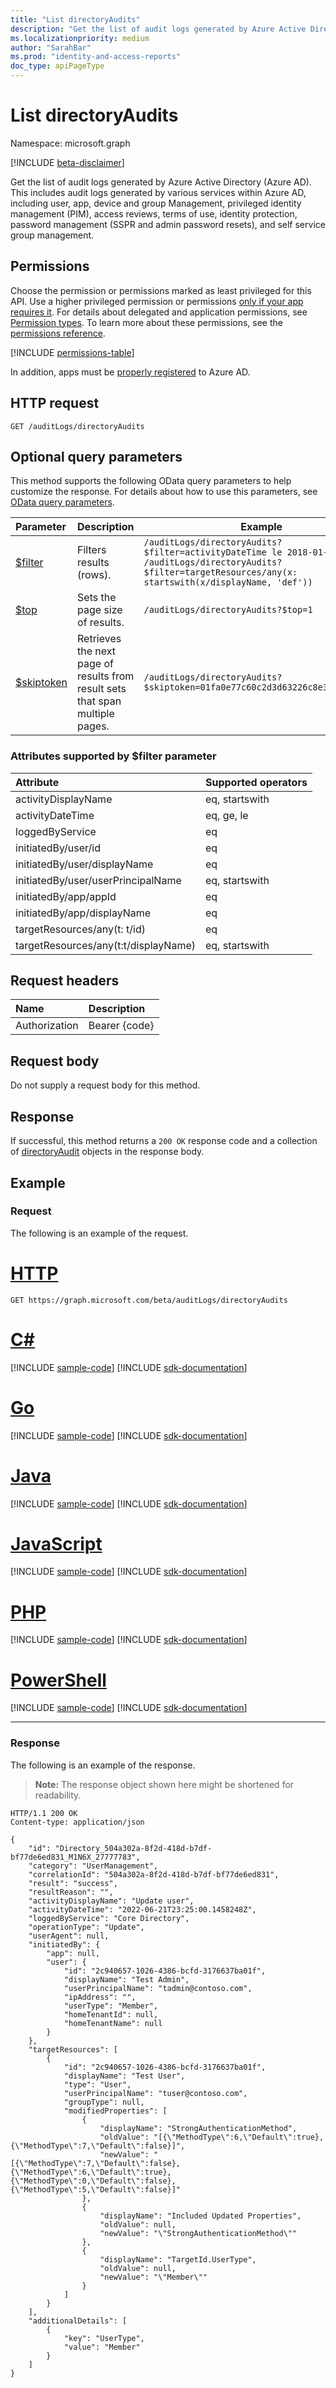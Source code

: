 ```yaml
---
title: "List directoryAudits"
description: "Get the list of audit logs generated by Azure Active Directory (Azure AD)."
ms.localizationpriority: medium
author: "SarahBar"
ms.prod: "identity-and-access-reports"
doc_type: apiPageType
---
```


# List directoryAudits

Namespace: microsoft.graph

[!INCLUDE [beta-disclaimer](../../includes/beta-disclaimer.md)]

Get the list of audit logs generated by Azure Active Directory (Azure AD). This includes audit logs generated by various services within Azure AD, including user, app, device and group Management, privileged identity management (PIM), access reviews, terms of use, identity protection, password management (SSPR and admin password resets), and self service group management.

## Permissions

Choose the permission or permissions marked as least privileged for this API. Use a higher privileged permission or permissions [only if your app requires it](/graph/permissions-overview#best-practices-for-using-microsoft-graph-permissions). For details about delegated and application permissions, see [Permission types](/graph/permissions-overview#permission-types). To learn more about these permissions, see the [permissions reference](/graph/permissions-reference).

<!-- { "blockType": "permissions", "name": "directoryaudit_list" } -->
[!INCLUDE [permissions-table](../includes/permissions/directoryaudit-list-permissions.md)]

In addition, apps must be [properly registered](/azure/active-directory/active-directory-reporting-api-prerequisites-azure-portal) to Azure AD.

## HTTP request

<!-- { "blockType": "ignored" } -->
```http
GET /auditLogs/directoryAudits
```

## Optional query parameters

This method supports the following OData query parameters to help customize the response. For details about how to use this parameters, see [OData query parameters](/graph/query-parameters).

|Parameter     |Description                            |Example|
|:--------------------|----------------|------------------------------------------------------------------------|
|[$filter](/graph/query-parameters#filter-parameter)|Filters results (rows). |`/auditLogs/directoryAudits?$filter=activityDateTime le 2018-01-24`<br>`/auditLogs/directoryAudits?$filter=targetResources/any(x: startswith(x/displayName, 'def'))` |
|[$top](/graph/query-parameters#top-parameter)|Sets the page size of results.|`/auditLogs/directoryAudits?$top=1`|
|[$skiptoken](/graph/query-parameters#skiptoken-parameter)|Retrieves the next page of results from result sets that span multiple pages.|`/auditLogs/directoryAudits?$skiptoken=01fa0e77c60c2d3d63226c8e3294c860__1`|

### Attributes supported by $filter parameter

|Attribute        |Supported operators|
|:----------------|:------|
|activityDisplayName| eq, startswith|
|activityDateTime| eq, ge, le|
|loggedByService|eq|
|initiatedBy/user/id|eq|
|initiatedBy/user/displayName| eq|
|initiatedBy/user/userPrincipalName| eq, startswith|
|initiatedBy/app/appId| eq|
|initiatedBy/app/displayName| eq|
|targetResources/any(t: t/id)| eq|
|targetResources/any(t:t/displayName)| eq, startswith|

## Request headers

| Name      |Description|
|:----------|:----------|
| Authorization  | Bearer {code}|

## Request body

Do not supply a request body for this method.

## Response

If successful, this method returns a `200 OK` response code and a collection of [directoryAudit](../resources/directoryaudit.md) objects in the response body.

## Example

### Request

The following is an example of the request.

# [HTTP](#tab/http)
<!-- {
  "blockType": "request",
  "name": "get_directoryaudits"
}-->

```msgraph-interactive
GET https://graph.microsoft.com/beta/auditLogs/directoryAudits
```

# [C#](#tab/csharp)
[!INCLUDE [sample-code](../includes/snippets/csharp/get-directoryaudits-csharp-snippets.md)]
[!INCLUDE [sdk-documentation](../includes/snippets/snippets-sdk-documentation-link.md)]

# [Go](#tab/go)
[!INCLUDE [sample-code](../includes/snippets/go/get-directoryaudits-go-snippets.md)]
[!INCLUDE [sdk-documentation](../includes/snippets/snippets-sdk-documentation-link.md)]

# [Java](#tab/java)
[!INCLUDE [sample-code](../includes/snippets/java/get-directoryaudits-java-snippets.md)]
[!INCLUDE [sdk-documentation](../includes/snippets/snippets-sdk-documentation-link.md)]

# [JavaScript](#tab/javascript)
[!INCLUDE [sample-code](../includes/snippets/javascript/get-directoryaudits-javascript-snippets.md)]
[!INCLUDE [sdk-documentation](../includes/snippets/snippets-sdk-documentation-link.md)]

# [PHP](#tab/php)
[!INCLUDE [sample-code](../includes/snippets/php/get-directoryaudits-php-snippets.md)]
[!INCLUDE [sdk-documentation](../includes/snippets/snippets-sdk-documentation-link.md)]

# [PowerShell](#tab/powershell)
[!INCLUDE [sample-code](../includes/snippets/powershell/get-directoryaudits-powershell-snippets.md)]
[!INCLUDE [sdk-documentation](../includes/snippets/snippets-sdk-documentation-link.md)]

---

### Response

The following is an example of the response. 

>**Note:** The response object shown here might be shortened for readability.
<!-- {
  "blockType": "response",
  "truncated": true,
  "@odata.type": "microsoft.graph.directoryAudit",
} -->

```http
HTTP/1.1 200 OK
Content-type: application/json

{
    "id": "Directory_504a302a-8f2d-418d-b7df-bf77de6ed831_M1N6X_27777783",
    "category": "UserManagement",
    "correlationId": "504a302a-8f2d-418d-b7df-bf77de6ed831",
    "result": "success",
    "resultReason": "",
    "activityDisplayName": "Update user",
    "activityDateTime": "2022-06-21T23:25:00.1458248Z",
    "loggedByService": "Core Directory",
    "operationType": "Update",
    "userAgent": null,
    "initiatedBy": {
        "app": null,
        "user": {
            "id": "2c940657-1026-4386-bcfd-3176637ba01f",
            "displayName": "Test Admin",
            "userPrincipalName": "tadmin@contoso.com",
            "ipAddress": "",
            "userType": "Member",
            "homeTenantId": null,
            "homeTenantName": null
        }
    },
    "targetResources": [
        {
            "id": "2c940657-1026-4386-bcfd-3176637ba01f",
            "displayName": "Test User",
            "type": "User",
            "userPrincipalName": "tuser@contoso.com",
            "groupType": null,
            "modifiedProperties": [
                {
                    "displayName": "StrongAuthenticationMethod",
                    "oldValue": "[{\"MethodType\":6,\"Default\":true},{\"MethodType\":7,\"Default\":false}]",
                    "newValue": "[{\"MethodType\":7,\"Default\":false},{\"MethodType\":6,\"Default\":true},{\"MethodType\":0,\"Default\":false},{\"MethodType\":5,\"Default\":false}]"
                },
                {
                    "displayName": "Included Updated Properties",
                    "oldValue": null,
                    "newValue": "\"StrongAuthenticationMethod\""
                },
                {
                    "displayName": "TargetId.UserType",
                    "oldValue": null,
                    "newValue": "\"Member\""
                }
            ]
        }
    ],
    "additionalDetails": [
        {
            "key": "UserType",
            "value": "Member"
        }
    ]
}
```

<!-- uuid: 8fcb5dbc-d5aa-4681-8e31-b001d5168d79
2015-10-25 14:57:30 UTC -->
<!-- {
  "type": "#page.annotation",
  "description": "List directoryAudits",
  "keywords": "",
  "section": "documentation",
  "tocPath": "",
  "suppressions": [
  ]
}-->
